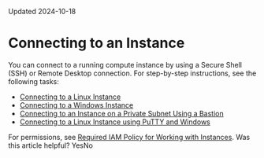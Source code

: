 Updated 2024-10-18
# Connecting to an Instance
You can connect to a running compute instance by using a Secure Shell (SSH) or Remote Desktop connection.
For step-by-step instructions, see the following tasks:
  * [Connecting to a Linux Instance](https://docs.oracle.com/en-us/iaas/Content/Compute/Tasks/connect-to-linux-instance.htm#top "You can connect to a running Linux instance by using a Secure Shell \(SSH\) connection.")
  * [Connecting to a Windows Instance](https://docs.oracle.com/en-us/iaas/Content/Compute/Tasks/connect-to-windows-instance.htm#top "You connect to a Windows instance by using a Remote Desktop connection. Most Windows systems include a Remote Desktop client by default.")
  * [Connecting to an Instance on a Private Subnet Using a Bastion](https://docs.oracle.com/en-us/iaas/Content/Compute/Tasks/connect-to-instance-private-subnet.htm#top "Use Oracle Cloud Infrastructure Bastion to connect to compute instances that don't have public IP addresses.")
  * [Connecting to a Linux Instance using PuTTY and Windows](https://docs.oracle.com/en-us/iaas/Content/Compute/Tasks/connect-to-linux-instance-from-windows-putty.htm#linux-from-windows-putty "PuTTY is a free implementation of SSH and Telnet for Windows. The program includes an xterm terminal emulator. PuTTY generates its own public and private SSH keys but can interoperate with OpenSSH keys.")


For permissions, see [Required IAM Policy for Working with Instances](https://docs.oracle.com/en-us/iaas/Content/Compute/Tasks/instances.htm#permissions).
Was this article helpful?
YesNo


